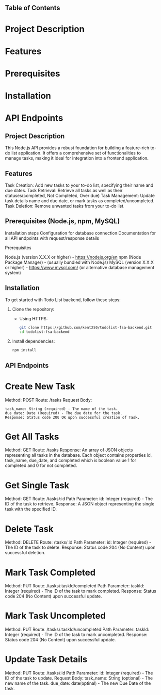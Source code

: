 ## Table of Contents

# Project Description
# Features
# Prerequisites
# Installation
# API Endpoints



## Project Description

This Node.js API provides a robust foundation for building a feature-rich to-do list application. It offers a comprehensive set of functionalities to manage tasks, making it ideal for integration into a frontend application.

## Features

Task Creation: Add new tasks to your to-do list, specifying their name and due dates.
Task Retrieval: Retrieve all tasks as well as their statuses(completed, Not Completed, Over due)
Task Management: Update task details name and due date, or mark tasks as completed/uncompleted.
Task Deletion: Remove unwanted tasks from your to-do list.


##  Prerequisites (Node.js, npm, MySQL)

Installation steps
Configuration for database connection
Documentation for all API endpoints with request/response details

Prerequisites

Node.js (version X.X.X or higher) - https://nodejs.org/en
npm (Node Package Manager) - (usually bundled with Node.js)
MySQL (version X.X.X or higher) - https://www.mysql.com/ (or alternative database management system)

## Installation

To get started with Todo List backend, follow these steps:

1. Clone the repository:

    - Using HTTPS:
        ```bash
        git clone https://github.com/kent250/todolist-fsa-backend.git
        cd todolist-fsa-backend
        ```

2. Install dependencies:
    ```bash
    npm install
    ```

## API Endpoints

 # Create New Task

Method: POST
Route: /tasks
Request Body:

    task_name: String (required) - The name of the task.
    due_date: Date (Required) - The due date for the task.
    Response: Status code 200 OK upon successful creation of Task.

# Get All Tasks

Method: GET
Route: /tasks
Response: An array of JSON objects representing all tasks in the database. Each object contains properties id, task_name, due_date, and completed which is boolean value 1 for completed and 0 for not completed.

# Get Single Task

Method: GET
Route: /tasks/:id
Path Parameter:
    id: Integer (required) - The ID of the task to retrieve.
Response: A JSON object representing the single task with the specified ID.

# Delete Task

Method: DELETE
Route: /tasks/:id
Path Parameter:
    id: Integer (required) - The ID of the task to delete.
Response: Status code 204 (No Content) upon successful deletion.

# Mark Task Completed

Method: PUT
Route: /tasks/:taskId/completed
Path Parameter:
    taskId: Integer (required) - The ID of the task to mark completed.
Response: Status code 204 (No Content) upon successful update.

# Mark Task Uncompleted

Method: PUT
Route: /tasks/:taskId/uncompleted
Path Parameter:
    taskId: Integer (required) - The ID of the task to mark uncompleted.
Response: Status code 204 (No Content) upon successful update.

# Update Task Details

Method: PUT
Route: /tasks/:id
Path Parameter:
    id: Integer (required) - The ID of the task to update.
Request Body:
    task_name: String (optional) - The new name of the task.
    due_date: date(optinal) - The new Due Date of the task.























